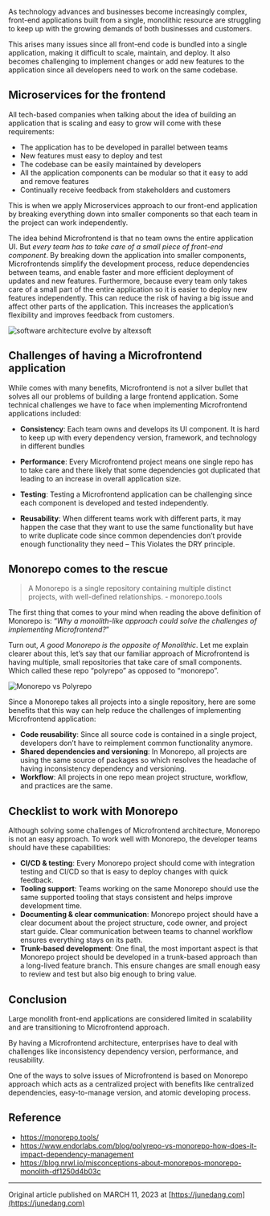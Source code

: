 As technology advances and businesses become increasingly complex, front-end applications built from a single, monolithic resource are struggling to keep up with the growing demands of both businesses and customers.

This arises many issues since all front-end code is bundled into a single application, making it difficult to scale, maintain, and deploy. It also becomes challenging to implement changes or add new features to the application since all developers need to work on the same codebase.

## Microservices for the frontend
All tech-based companies when talking about the idea of building an application that is scaling and easy to grow will come with these requirements:

- The application has to be developed in parallel between teams
- New features must easy to deploy and test
- The codebase can be easily maintained by developers
- All the application components can be modular so that it easy to add and remove features
- Continually receive feedback from stakeholders and customers

This is when we apply Microservices approach to our front-end application by breaking everything down into smaller components so that each team in the project can work independently.

The idea behind Microfrontend is that no team owns the entire application UI. But _every team has to take care of a small piece of front-end component_. By breaking down the application into smaller components, Microfrontends simplify the development process, reduce dependencies between teams, and enable faster and more efficient deployment of updates and new features. Furthermore, because every team only takes care of a small part of the entire application so it is easier to deploy new features independently. This can reduce the risk of having a big issue and affect other parts of the application. This increases the application’s flexibility and improves feedback from customers.

![software architecture evolve by altexsoft](https://dev-to-uploads.s3.amazonaws.com/uploads/articles/b93k4b3wopg04cop76xj.png)

## Challenges of having a Microfrontend application

While comes with many benefits, Microfrontend is not a silver bullet that solves all our problems of building a large frontend application. Some technical challenges we have to face when implementing Microfrontend applications included:

- **Consistency**: Each team owns and develops its UI component. It is hard to keep up with every dependency version, framework, and technology in different bundles

- **Performance**: Every Microfrontend project means one single repo has to take care and there likely that some dependencies got duplicated that leading to an increase in overall application size.
- **Testing**: Testing a Microfrontend application can be challenging since each component is developed and tested independently.
- **Reusability**: When different teams work with different parts, it may happen the case that they want to use the same functionality but have to write duplicate code since common dependencies don’t provide enough functionality they need – This Violates the DRY principle.

## Monorepo comes to the rescue

> A Monorepo is a single repository containing multiple distinct projects, with well-defined relationships. - monorepo.tools

The first thing that comes to your mind when reading the above definition of Monorepo is: “_Why a monolith-like approach could solve the challenges of implementing Microfrontend?_”

Turn out, _A good Monorepo is the opposite of Monolithic_. Let me explain clearer about this, let’s say that our familiar approach of Microfrontend is having multiple, small repositories that take care of small components. Which called these repo “polyrepo” as opposed to “monorepo”.

![Monorepo vs Polyrepo](https://dev-to-uploads.s3.amazonaws.com/uploads/articles/gyfdl6owyirdbpavmh6e.png)


Since a Monorepo takes all projects into a single repository, here are some benefits that this way can help reduce the challenges of implementing Microfrontend application:

- **Code reusability**: Since all source code is contained in a single project, developers don’t have to reimplement common functionality anymore.
- **Shared dependencies and versioning**: In Monorepo, all projects are using the same source of packages so which resolves the headache of having inconsistency dependency and versioning.
- **Workflow**: All projects in one repo mean project structure, workflow, and practices are the same.

## Checklist to work with Monorepo

Although solving some challenges of Microfrontend architecture, Monorepo is not an easy approach. To work well with Monorepo, the developer teams should have these capabilities:

- **CI/CD & testing**: Every Monorepo project should come with integration testing and CI/CD so that is easy to deploy changes with quick feedback.
- **Tooling support**: Teams working on the same Monorepo should use the same supported tooling that stays consistent and helps improve development time.
- **Documenting & clear communication**: Monorepo project should have a clear document about the project structure, code owner, and project start guide. Clear communication between teams to channel workflow ensures everything stays on its path.
- **Trunk-based development**: One final, the most important aspect is that Monorepo project should be developed in a trunk-based approach than a long-lived feature branch. This ensure changes are small enough easy to review and test but also big enough to bring value.

## Conclusion
Large monolith front-end applications are considered limited in scalability and are transitioning to Microfrontend approach.

By having a Microfrontend architecture, enterprises have to deal with challenges like inconsistency dependency version, performance, and reusability.

One of the ways to solve issues of Microfrontend is based on Monorepo approach which acts as a centralized project with benefits like centralized dependencies, easy-to-manage version, and atomic developing process.

## Reference

- https://monorepo.tools/ 
- https://www.endorlabs.com/blog/polyrepo-vs-monorepo-how-does-it-impact-dependency-management 
- https://blog.nrwl.io/misconceptions-about-monorepos-monorepo-monolith-df1250d4b03c 

---
Original article published on MARCH 11, 2023 at [https://junedang.com](https://junedang.com)